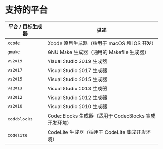 # 支持的平台

| 平台 / 目标生成器 |  描述  |
|--------------|--------------|
| `xcode`                 | Xcode 项目生成器（适用于 macOS 和 iOS 开发）                 |
| `gmake`                 | GNU Make 生成器（通用的 Makefile 生成器）                    |
| `vs2019`                | Visual Studio 2019 生成器                                  |
| `vs2017`                | Visual Studio 2017 生成器                                  |
| `vs2015`                | Visual Studio 2015 生成器                                  |
| `vs2013`                | Visual Studio 2013 生成器                                  |
| `vs2012`                | Visual Studio 2012 生成器                                  |
| `vs2010`                | Visual Studio 2010 生成器                                  |
| `codeblocks`            | Code::Blocks 生成器（适用于 Code::Blocks 集成开发环境）       |
| `codelite`              | CodeLite 生成器（适用于 CodeLite 集成开发环境）             |
